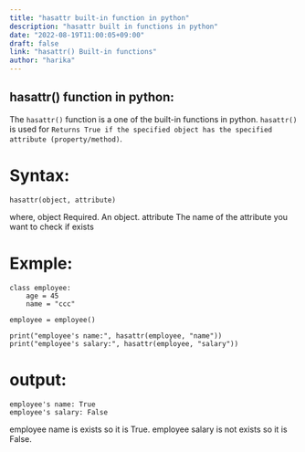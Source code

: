 ```yaml
---
title: "hasattr built-in function in python"
description: "hasattr built in functions in python"
date: "2022-08-19T11:00:05+09:00"
draft: false
link: "hasattr() Built-in functions"
author: "harika"
---
```


## hasattr() function in python:
The `hasattr()` function is a one of the built-in functions in python.
`hasattr()` is used for	`Returns True if the specified object has the specified attribute (property/method)`.

# Syntax:
```
hasattr(object, attribute)
```
where,
object 	Required. An object.
attribute 	The name of the attribute you want to check if exists

# Exmple:
```
class employee:
    age = 45
    name = "ccc"

employee = employee()

print("employee's name:", hasattr(employee, "name"))
print("employee's salary:", hasattr(employee, "salary"))
```
# output:
```
employee's name: True
employee's salary: False
```
employee name is exists so it is True.
employee salary is not exists so it is False.


